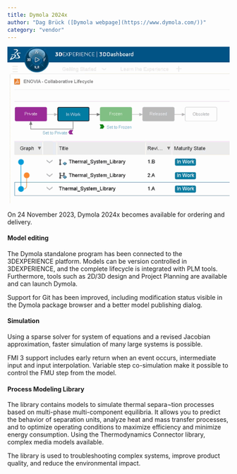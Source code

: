 ```yaml
---
title: Dymola 2024x
author: "Dag Brück ([Dymola webpage](https://www.dymola.com/))"
category: "vendor"
---
```


![Dymola 2024x](Dymola2024x-versioning-small.png "Dymola 2024x model lifecycle management.")

On 24 November 2023, Dymola 2024x becomes available for ordering and delivery.

#### Model editing

The Dymola standalone program has been connected to the 3DEXPERIENCE platform.
Models can be version controlled in 3DEXPERIENCE, and the complete lifecycle is
integrated with PLM tools. Furthermore, tools such as 2D/3D design and Project
Planning are available and can launch Dymola.

Support for Git has been improved, including modification status visible in the
Dymola package browser and a better model publishing dialog.

#### Simulation

Using a sparse solver for system of equations and a revised Jacobian approximation,
faster simulation of many large systems is possible.

FMI 3 support includes early return when an event occurs, intermediate input and input interpolation.
Variable step co-simulation make it possible to control the FMU step from the model.

#### Process Modeling Library

The library contains models to simulate thermal separa¬tion processes based on
multi-phase multi-component equilibria. It allows you to predict the behavior of
separation units, analyze heat and mass transfer processes, and to optimize operating
conditions to maximize efficiency and minimize energy consumption. Using the
Thermodynamics Connector library, complex media models available.

The library is used to troubleshooting complex systems, improve product quality,
and reduce the environmental impact.
